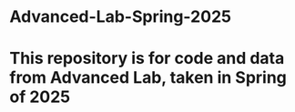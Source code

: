 # Advanced-Lab-Spring-2025
# This repository is for code and data from Advanced Lab, taken in Spring of 2025
